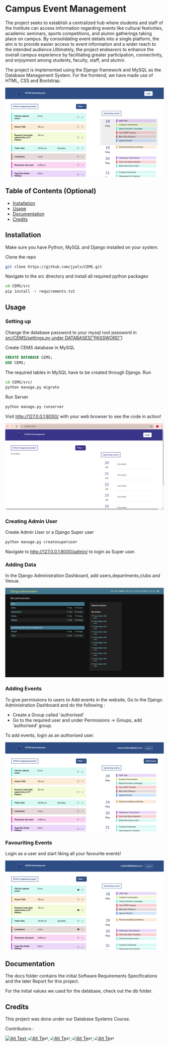 # Campus Event Management

The project seeks to establish a centralized hub where students and staff of the Institute can access information regarding events like cultural festivities, academic seminars, sports competitions, and alumni gatherings taking place on campus. By consolidating event details into a single platform, the aim is to provide easier access to event information and a wider reach to the intended audience.Ultimately, the project endeavors to enhance the overall campus experience by facilitating greater participation, connectivity, and enjoyment among students, faculty, staff, and alumni.

The project is implemented using the Django framework and MySQL as the Database Management System. For the frontend, we have made use of HTML, CSS and Bootstrap.

![Website HomePage](assets/images/Homepage.png)

## Table of Contents (Optional)

- [Installation](#installation)
- [Usage](#usage)
- [Documentation](#documentation)
- [Credits](#credits)

## Installation

Make sure you have Python, MySQL and Django installed on your system.

Clone the repo
```bash
git clone https://github.com/jyolx/CEMS.git
```
Navigate to the src directory and install all required python packages
```bash
cd CEMS/src
pip install -r requirements.txt 
```

## Usage

### Setting up

Change the database password to your mysql root password in [src/CEMS/settings.py under DATABASES["PASSWORD"]](https://github.com/jyolx/CEMS/blob/ebc783440e8107abdc214d9a26667c4a77e44826/src/CEMS/settings.py#L91)

Create CEMS database in MySQL 
~~~~sql
CREATE DATABASE CEMS;
USE CEMS;
~~~~

The required tables in MySQL have to be created through Django. Run

```bash
cd CEMS/src/
python manage.py migrate
```

Run Server

```bash
python manage.py runserver
```

Visit http://127.0.0.1:8000/ with your web browser to see the code in action!

![Fresh view of Website HomePage](assets/images/website_blank.png)

### Creating Admin User

Create Admin User or a Django Super user

```bash
python manage.py createsuperuser
```

Navigate to http://127.0.0.1:8000/admin/ to login as Super user. 

### Adding Data 

In the Django Administration Dashboard, add users,departments,clubs and Venue.

![Django Administration Dashboard](assets/images/admin.png)

### Adding Events

To give permissions to users to Add events in the website, Go to the Django Administration Dashboard and do the following :
- Create a Group called 'authorised'
- Go to the required user and under Permissions -> Groups, add 'authorised' group.

To add events, login as an authorised user.

![Add Events button for authorized user](assets/images/authadd.png)

### Favouriting Events

Login as a user and start liking all your favourite events!

![Favourite Events](assets/images/favevents.png)

## Documentation

The docs folder contains the initial Software Requirements Specifications and the later Report for this project.
 
For the initial values we used for the database, check out the db folder.

## Credits

This project was done under our Database Systems Course.

Contributors : 

<a href="https://github.com/justavanee" style="border-radius: 50%;">
  <img src="https://github.com/justavanee.png" alt="Alt Text" style="width: 60px">
</a>
<a href="https://github.com/jyolx">
  <img src="https://github.com/jyolx.png" alt="Alt Text" style="border-radius: 50%; width: 60px">
</a>
<a href="https://github.com/nimishathallapally">
  <img src="https://github.com/nimishathallapally.png" alt="Alt Text" style="border-radius: 50%; width: 60px">
</a>
<a href="https://github.com/meghahaa">
  <img src="https://github.com/meghahaa.png" alt="Alt Text" style="border-radius: 50%; width: 60px">
</a>
<a href="https://github.com/deshna2thunga0">
  <img src="https://github.com/deshna2thunga0.png" alt="Alt Text" style="border-radius: 50%; width: 60px">
</a>



